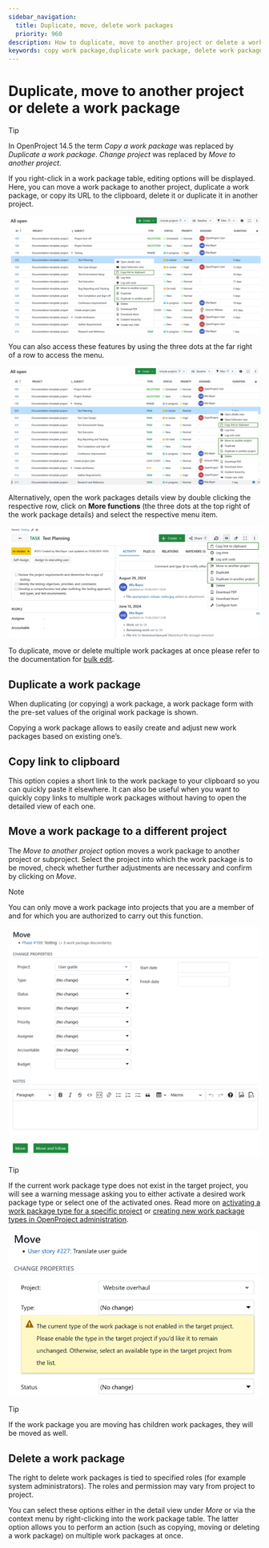 ```yaml
---
sidebar_navigation:
  title: Duplicate, move, delete work packages
  priority: 960
description: How to duplicate, move to another project or delete a work package.
keywords: copy work package,duplicate work package, delete work package, move work package
---
```


# Duplicate, move to another project or delete a work package

> [!TIP] 
> In OpenProject 14.5 the term *Copy a work package* was replaced by *Duplicate a work package*.
> *Change project* was replaced by *Move to another project*.

If you right-click in a work package table, editing options will be displayed. Here, you can move a work package to another project, duplicate a work package, or copy its URL to the clipboard, delete it or duplicate it in another project.

![Work package editing options in a work package table view in OpenProject](openproject_user_guide_copy_move_delete_wptableview.png)

You can also access these features by using the three dots at the far right of a row to access the menu.

![OpenProject copy move delete work package](openproject_user_guide_copy_move_delete_threedotsmenu.png)

Alternatively, open the work packages details view by double clicking the respective row, click on **More functions** (the three dots at the top right of the work package details) and select the respective menu item.

![User guide copy change project delete](openproject_user_guide_copy_move_delete_detailed_view.png)

To duplicate, move or delete multiple work packages at once please refer to the documentation for [bulk edit](../edit-work-package/#bulk-edit-work-packages).

## Duplicate a work package

When duplicating (or copying) a work package, a work package form with the pre-set values of the original work package is shown.

Copying a work package allows to easily create and adjust new work packages based on existing one’s.

## Copy link to clipboard

This option copies a short link to the work package to your clipboard  so you can quickly paste it elsewhere. It can also be useful when you want to quickly copy links to multiple work packages without having to  open the detailed view of each one.

## Move a work package to a different project

The *Move to another project* option moves a work package to another project or subproject. Select the project into which the work package is to be moved, check whether further adjustments are necessary and confirm by clicking on *Move*.

> [!NOTE]
> You can only move a work package into projects that you are a member of and for which you are authorized to carry out this function.

![change project of work package](change-project-of-work-package.png)

> [!TIP]
> If the current work package type does not exist in the target project, you will see a warning message asking you to either activate a desired work package type or select one of the activated ones. Read more on [activating a work package type for a specific project](../../projects/project-settings/work-packages/#work-package-types) or [creating new work package types in OpenProject administration](../../../system-admin-guide/manage-work-packages/work-package-types/).

![Move work package to a different project in OpenProject](openproject_user_guide_copy_move_delete_warning_message_missing_wp_type.png)

> [!TIP]
> If the work package you are moving has children work packages, they will be moved as well.

## Delete a work package

The right to delete work packages is tied to specified roles (for example system administrators). The roles and permission may vary from project to project.

You can select these options either in the detail view under *More* or via the context menu by right-clicking into the work package table. The latter option allows you to perform an action (such as copying, moving or deleting a work package) on multiple work packages at once.
